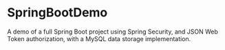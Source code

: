 # SpringBootDemo
A demo of a full Spring Boot project using Spring Security, and JSON Web Token authorization, with a MySQL data storage implementation.
